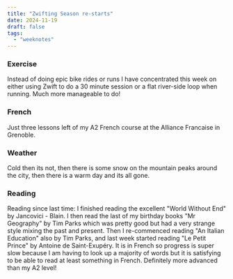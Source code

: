 ```yaml
---
title: "Zwifting Season re-starts"
date: 2024-11-19
draft: false
tags:
  - "weeknotes"
---
```


### Exercise

Instead of doing epic bike rides or runs I have concentrated this week on either using Zwift to do a 30 minute session or a flat river-side loop when running. Much more manageable to do!

### French

Just three lessons left of my A2 French course at the Alliance Francaise in Grenoble.

### Weather

Cold then its not, then there is some snow on the mountain peaks around the city, then there is a warm day and its all gone.

### Reading

Reading since last time: I finished reading the excellent "World Without End" by Jancovici - Blain. I then read the last of my birthday books "Mr Geography" by Tim Parks which was pretty good but had a very strange style mixing the past and present. Then I re-commenced reading "An Italian Education" also by Tim Parks, and last week started reading "Le Petit Prince" by Antoine de Saint-Exupéry. It is in French so progress is super slow because I am having to look up a majority of words but it is satisfying to be able to read at least something in French. Definitely more advanced than my A2 level!
